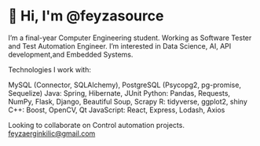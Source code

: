 # 👋 Hi, I'm @feyzasource

I’m a final-year Computer Engineering student.
Working as Software Tester and Test Automation Engineer.
I’m interested in Data Science, AI, API development,and Embedded Systems.

Technologies I work with:

MySQL (Connector, SQLAlchemy), PostgreSQL (Psycopg2, pg-promise, Sequelize)
Java: Spring, Hibernate, JUnit
Python: Pandas, Requests, NumPy, Flask, Django, Beautiful Soup, Scrapy
R: tidyverse, ggplot2, shiny
C++: Boost, OpenCV, Qt
JavaScript: React, Express, Lodash, Axios

Looking to collaborate on Control automation projects.
feyzaerginkilic@gmail.com
